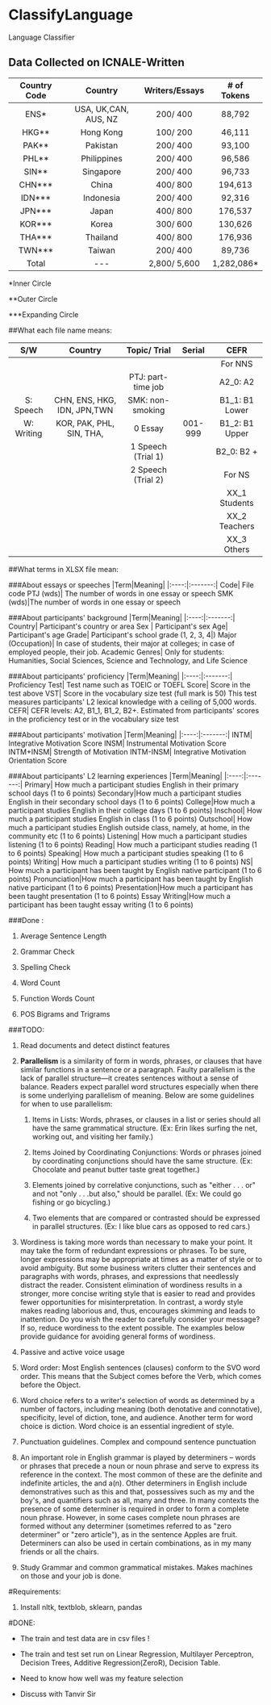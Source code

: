 # ClassifyLanguage
Language Classifier

## Data Collected on ICNALE-Written
|Country Code 	|Country 	|Writers/Essays 	|  # of Tokens	|
|:--------------:|:---------:|:-----------------:|:-------------:|
|ENS*   			|USA, UK,CAN, AUS, NZ	|	200/ 400		|	88,792  	|
| HKG** 			|Hong Kong	| 	100/ 200  		|	46,111		|
| PAK** 			|Pakistan	|	 	200/ 400  	|	93,100		|
| PHL** 			|Philippines|  	200/ 400  		|	96,586		|
| SIN** 			|Singapore	|  	200/ 400  		|	96,733		|
| CHN***			|China 	 	|  	400/ 800  		|	194,613 	|
| IDN***			|Indonesia	| 	200/ 400   		|	92,316 		|
| JPN***			|Japan 	 	|		400/ 800  	|	176,537		|	 
| KOR***			|Korea 		|	300/ 600		|  	130,626 	|
| THA***			|Thailand 	|  	400/ 800  		|	176,936 	|
| TWN***			|Taiwan  	|	200/ 400  		|	89,736		| 
|Total 			|	--- 	|	2,800/ 5,600 	|	1,282,086*	|

*Inner Circle

**Outer Circle

***Expanding Circle


##What each file name means:

|S/W 	|Country| 	Topic/ Trial| 	Serial| 	CEFR|
|:--------------:|:---------:|:-----------------:|:-------------:|:-------------:|
|||||For NNS|
|||PTJ: part-time job||A2_0: A2|
|S: Speech|CHN, ENS, HKG, IDN, JPN,TWN 	|SMK: non-smoking||B1_1: B1 Lower|
|W: Writing|KOR, PAK, PHL, SIN, THA,|0 Essay|001-999|B1_2: B1 Upper|
|||1 Speech (Trial 1)||B2_0: B2 +|
|||2 Speech (Trial 2)||For NS|
|||||XX_1 Students|
|||||XX_2 Teachers|
|||||XX_3 Others|


##What terms in XLSX file mean:

###About essays or speeches
|Term|Meaning|
|:----:|:-------:|
Code| File code
PTJ (wds)| The number of words in one essay or speech
SMK (wds)|The number of words in one essay or speech

###About participants' background
|Term|Meaning|
|:----:|:-------:|
Country| Participant's country or area
Sex | Participant's sex
Age| Participant's age
Grade| Participant's school grade (1, 2, 3, 4|)
Major (Occupation)| In case of students, their major at colleges; in case of employed people, their job.
Academic Genres| Only for students: Humanities, Social Sciences, Science and Technology, and Life Science

###About participants' proficiency
|Term|Meaning|
|:----:|:-------:|
Proficiency Test| Test name such as TOEIC or TOEFL
Score| Score in the test above
VST| Score in the vocabulary size test (full mark is 50) This test measures participants' L2 lexical knowledge with a ceiling of 5,000 words.
CEFR| CEFR levels: A2, B1_1, B1_2, B2+. Estimated from participants' scores in the proficiency test or in the vocabulary size test

###About participants' motivation
|Term|Meaning|
|:----:|:-------:|
INTM| Integrative Motivation Score
INSM| Instrumental Motivation Score
INTM+INSM| Strength of Motivation
INTM-INSM| Integrative Motivation Orientation Score

###About participants' L2 learning experiences
|Term|Meaning|
|:----:|:-------:|
Primary| How much a participant studies English in their primary school days (1 to 6 points)
Secondary|How much a participant studies English in their secondary school days (1 to 6 points)
College|How much a participant studies English in their college days (1 to 6 points)
Inschool| How much a participant studies English in class (1 to 6 points)
Outschool| How much a participant studies English outside class, namely, at home, in the community etc (1 to 6 points)
Listening| How much a participant studies listening (1 to 6 points)
Reading| How much a participant studies reading (1 to 6 points)
Speaking| How much a participant studies speaking (1 to 6 points)
Writing| How much a participant studies writing (1 to 6 points)
NS| How much a participant has been taught by English native participant (1 to 6 points)
Pronunciation|How much a participant has been taught by English native participant (1 to 6 points)
Presentation|How much a participant has been taught presentation (1 to 6 points)
Essay Writing|How much a participant has been taught essay writing (1 to 6 points)


###Done :

1.	Average Sentence Length

2.	Grammar Check

3.	Spelling Check

4.	Word Count

5.	Function Words Count

6.	POS Bigrams and Trigrams

###TODO:

1.	Read documents and detect distinct features

2.	<strong>Parallelism</strong> is a similarity of form in words, phrases, or clauses that have similar functions in a sentence or a paragraph. Faulty parallelism is the lack of parallel structure—it creates sentences without a sense of balance. Readers expect parallel word structures especially when there is some underlying parallelism of meaning. Below are some guidelines for when to use parallelism:

	1. Items in Lists: Words, phrases, or clauses in a list or series should all have the same grammatical structure. (Ex: Erin likes surfing the net, working out, and visiting her family.)

	2. Items Joined by Coordinating Conjunctions: Words or phrases joined by coordinating conjunctions should have the same structure. (Ex: Chocolate and peanut butter taste great together.)

	3. Elements joined by correlative conjunctions, such as "either . . . or" and not "only . . .but also," should be parallel. (Ex: We could go fishing or go bicycling.)

	4. Two elements that are compared or contrasted should be expressed in parallel structures. (Ex: I like blue cars as opposed to red cars.) 

3.	Wordiness is taking more words than necessary to make your point. It may take the form of redundant expressions or phrases. To be sure, longer expressions may be appropriate at times as a matter of style or to avoid ambiguity. But some business writers clutter their sentences and paragraphs with words, phrases, and expressions that needlessly distract the reader. Consistent elimination of wordiness results in a stronger, more concise writing style that is easier to read and provides fewer opportunities for misinterpretation. In contrast, a wordy style makes reading laborious and, thus, encourages skimming and leads to inattention. Do you wish the reader to carefully consider your message? If so, reduce wordiness to the extent possible. The examples below provide guidance for avoiding general forms of wordiness.

4.	Passive and active voice usage

5.	Word order: Most English sentences (clauses) conform to the SVO word order. This means that the Subject comes before the Verb, which comes before the Object.

6.	Word choice refers to a writer's selection of words as determined by a number of factors, including meaning (both denotative and connotative), specificity, level of diction, tone, and audience. Another term for word choice is diction. Word choice is an essential ingredient of style.

7.	Punctuation guidelines. Complex and compound sentence punctuation

8.	An important role in English grammar is played by determiners – words or phrases that precede a noun or noun phrase and serve to express its reference in the context. The most common of these are the definite and indefinite articles, the and a(n). Other determiners in English include demonstratives such as this and that, possessives such as my and the boy's, and quantifiers such as all, many and three. In many contexts the presence of some determiner is required in order to form a complete noun phrase. However, in some cases complete noun phrases are formed without any determiner (sometimes referred to as "zero determiner" or "zero article"), as in the sentence Apples are fruit. Determiners can also be used in certain combinations, as in my many friends or all the chairs.

9.	Study Grammar and common grammatical mistakes. Makes machines on those and your job is done.


#Requirements:

1.	Install nltk, textblob, sklearn, pandas


#DONE:
	
*	The train and test data are in csv files !

*	The train and test set run on Linear Regression, Multilayer Perceptron, Decision Trees, Additive Regression(ZeroR), Decision Table.

*	Need to know how well was my feature selection

*	Discuss with Tanvir Sir